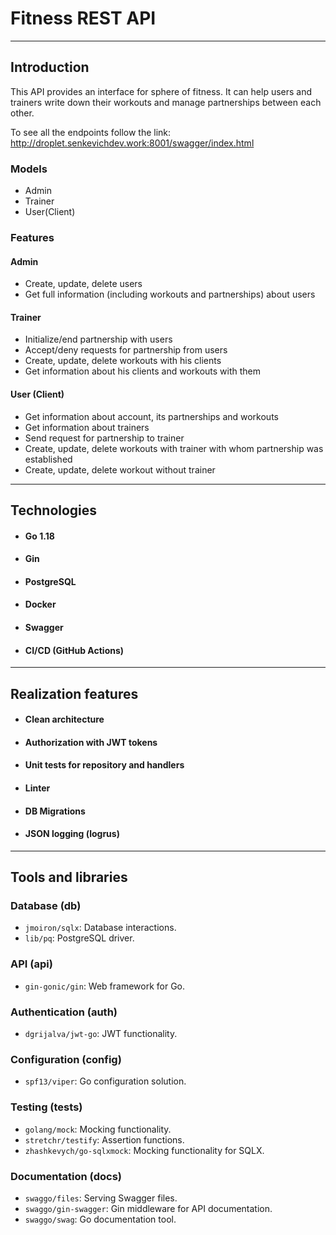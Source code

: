 # Fitness REST API

---------------

## Introduction

This API provides an interface for sphere of fitness.
It can help users and trainers write down their 
workouts and manage partnerships between each other. 

To see all the endpoints follow the link: http://droplet.senkevichdev.work:8001/swagger/index.html

### Models 
- Admin
- Trainer
- User(Client)

### Features
#### Admin
- Create, update, delete users
- Get full information (including workouts and partnerships) about users

#### Trainer
- Initialize/end partnership with users
- Accept/deny requests for partnership from users 
- Create, update, delete workouts with his clients
- Get information about his clients and workouts with them

#### User (Client)
- Get information about account, its partnerships and workouts
- Get information about trainers
- Send request for partnership to trainer
- Create, update, delete workouts with trainer with whom partnership was established
- Create, update, delete workout without trainer
------------------
## Technologies
- #### Go 1.18
- #### Gin
- #### PostgreSQL
- #### Docker
- #### Swagger
- #### CI/CD (GitHub Actions)

-----------------
## Realization features
- #### Clean architecture
- #### Authorization with JWT tokens
- #### Unit tests for repository and handlers
- #### Linter
- #### DB Migrations 
- #### JSON logging (logrus)

-----------------

## Tools and libraries

### Database (db)

- `jmoiron/sqlx`: Database interactions.
- `lib/pq`: PostgreSQL driver.

### API (api)

- `gin-gonic/gin`: Web framework for Go.

### Authentication (auth)

- `dgrijalva/jwt-go`: JWT functionality.

### Configuration (config)

- `spf13/viper`: Go configuration solution.

### Testing (tests)

- `golang/mock`: Mocking functionality.
- `stretchr/testify`: Assertion functions.
- `zhashkevych/go-sqlxmock`: Mocking functionality for SQLX.

### Documentation (docs)

- `swaggo/files`: Serving Swagger files.
- `swaggo/gin-swagger`: Gin middleware for API documentation.
- `swaggo/swag`: Go documentation tool.

